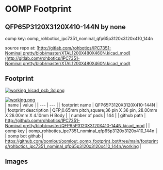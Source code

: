 # OOMP Footprint  
## QFP65P3120X3120X410-144N  by none  
  
oomp key: oomp_rohbotics_ipc7351_nominal_qfp65p3120x3120x410_144n  
  
source repo at: [http://gitlab.com/rohbotics/IPC7351-Nominal.pretty/blob/master/XTAL1200X480X460N.kicad_mod](http://gitlab.com/rohbotics/IPC7351-Nominal.pretty/blob/master/XTAL1200X480X460N.kicad_mod)  
## Footprint  
  
[![working_kicad_pcb_3d.png](working_kicad_pcb_3d_600.png)](working_kicad_pcb_3d.png)  
  
[![working.png](working_600.png)](working.png)  
| name | value | 
| --- | --- | 
| footprint name | QFP65P3120X3120X410-144N | 
| footprint description | QFP,0.65mm pitch,square;36 pin X 36 pin, 28.00mm X 28.00mm X 4.10mm H Body | 
| number of pads | 144 | 
| github path | http://github.com/rohbotics/IPC7351-Nominal.pretty/blob/master/QFP65P3120X3120X410-144N.kicad_mod | 
| oomp key | oomp_rohbotics_ipc7351_nominal_qfp65p3120x3120x410_144n | 
| oomp bot github | https://github.com/oomlout/oomlout_oomp_footprint_bot/tree/main/footprints/rohbotics_ipc7351_nominal_qfp65p3120x3120x410_144n/working | 
## Images  
